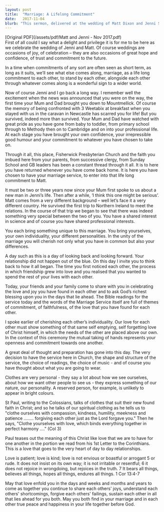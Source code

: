 ```yaml
---
layout: post
title:  "Marriage: A Lifelong Commitment"
date:   2017-11-04
blurb: "This sermon, delivered at the wedding of Matt Dixon and Jenni Scott, explores the significance of marriage as a lifelong commitment. It emphasizes the importance of cherishing each other's individuality and the need for selfless love in the relationship. The sermon also highlights the role of faith in sustaining the marriage and the importance of forgiveness and understanding."
---
```

[Original PDF](/assets/pdf/Matt and Jenni - Nov 2017.pdf)    
First of all could I say what a delight and privilege it is for me to be here as we celebrate the wedding of Jenni and Matt. Of course weddings are occasions of joy, of celebration – they are also occasions of great hope and confidence, of trust and commitment to the future.

In a time when commitments of any sort are often seen as short term, as long as it suits, we’ll see what else comes along, marriage, as a life long commitment to each other, to stand by each other, alongside each other through whatever comes along is a wonderful sign to a wider world.

Now of course Jenni and I go back a long way. I remember well the excitement when the news was announced that you were on the way, the first time your Mum and Dad brought you down to Mountmellick. Of course the memory of being confronted with 3 Weetabix at breakfast when you stayed with us in the caravan in Newcastle has scarred you for life! But you survived, indeed more than survived. Your Mum and Dad have watched with great pride as you have gone from baby to toddler, from primary school through to Methody then on to Cambridge and on into your professional life. At each stage you have brought your own confidence, your irrepressible good humour and your commitment to whatever you have chosen to take on.

Through it all, this place, Fisherwick Presbyterian Church and the faith you imbued here from your parents, from successive clergy, from Sunday School and GB leaders has been a constant thread through it all. It is to here you have returned whenever you have come back home. It is here you have chosen to have your marriage service, to enter into that life long commitment to Matt.

It must be two or three years now since your Mum first spoke to us about a new man in Jenni’s life. Then after a while, ‘I think this one might be serious’. Matt comes from a very different background – well let’s face it a very different country. He survived the first trip to Northern Ireland to meet the relations. In the course of that trip we began to see that there was indeed something very special between the two of you. You have a shared interest in science and of course you have shared professional interests.

You each bring something unique to this marriage. You bring yourselves, your own individuality, your different personalities. In the unity of the marriage you will cherish not only what you have in common but also your differences.

A day such as this is a day of looking back and looking forward. Your relationship did not happen out of the blue. On this day I invite you to think back to how it all began. The time you first noticed each other, the process in which friendship grew into love and you realised that you wanted to spend the rest of your lives with each other.

Today, your friends and your family come to share with you in celebrating the love and joy you have found in each other and to ask God’s richest blessing upon you in the days that lie ahead. The Bible readings for the service today and the words of the Marriage Service itself are full of themes of commitment, of faithfulness, of the love that you have found for each other.

I spoke earlier of cherishing each other’s individuality. Our love for each other must show something of that same self emptying, self forgetting love of Christ himself, in which the needs of the other are placed above our own. In the context of this ceremony the mutual taking of hands represents your openness and commitment towards one another.

A great deal of thought and preparation has gone into this day. The very decision to have the service here in Church, the shape and structure of the service, the choice of readings, the choice of music - and of course you have thought about what you are going to wear.

Clothes are very personal - they say a lot about how we see ourselves, about how we want other people to see us - they express something of our nature, our personality. A reserved person, for example, is unlikely to appear in bright colours.

St Paul, writing to the Colossians, talks of clothes that suit their new found faith in Christ; and so he talks of our spiritual clothing as he tells us to "clothe ourselves with compassion, kindness, humility, meekness and patience ........ forgiving each other just as the Lord forgave you." Then he says, "Clothe yourselves with love, which binds everything together in perfect harmony ...." (Col 3)

Paul teases out the meaning of this Christ like love that we are to have for one another in the portion we read from his 1st Letter to the Corinthians. This is a love that goes to the very heart of day to day relationships.

Love is patient; love is kind; love is not envious or boastful or arrogant 5 or rude. It does not insist on its own way; it is not irritable or resentful; 6 it does not rejoice in wrongdoing, but rejoices in the truth. 7 It bears all things, believes all things, hopes all things, endures all things. 1 Cor 13:4-7

May that love enfold you in the days and weeks and months and years to come as together you continue to share each others' joys, understand each others' shortcomings, forgive each others' failings, sustain each other in all that lies ahead for you both. May you both find in your marriage and in each other true peace and happiness in your life together before God.

